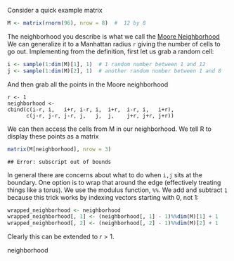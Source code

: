 

Consider a quick example matrix


```r
M <- matrix(rnorm(96), nrow = 8)  #  12 by 8
```


The neighborhood you describe is what we call the [Moore Neighborhood]()  We can generalize it to a Manhattan radius `r` giving the number of cells to go out.  Implementing from the definition, first let us grab a random cell:




```r
i <- sample(1:dim(M)[1], 1)  # 1 random number between 1 and 12
j <- sample(1:dim(M)[2], 1)  # another random number between 1 and 8
```


And then grab all the points in the Moore neighborhood 

```
r <- 1
neighborhood <- 
cbind(c(i-r, i,   i+r, i-r, i,  i+r,  i-r, i,   i+r),
      c(j-r, j-r, j-r, j,   j,  j,    j+r, j+r, j+r))
```

We can then access the cells from M in our neighborhood.  We tell R to display these points as a matrix 


```r
matrix(M[neighborhood], nrow = 3)
```

```
## Error: subscript out of bounds
```


 In general there are concerns about what to do when `i,j` sits at the boundary.  One option is to wrap that around the edge (effectively treating things like a torus).  We use the modulus function, `%%`.  We add and subtract `1` because this trick works by indexing vectors starting with 0, not 1:


```r
wrapped_neighborhood <- neighborhood
wrapped_neighborhood[, 1] <- (neighborhood[, 1] - 1)%%dim(M)[1] + 1
wrapped_neighborhood[, 2] <- (neighborhood[, 2] - 1)%%dim(M)[2] + 1
```



Clearly this can be extended to $r > 1$. 


neighborhood


